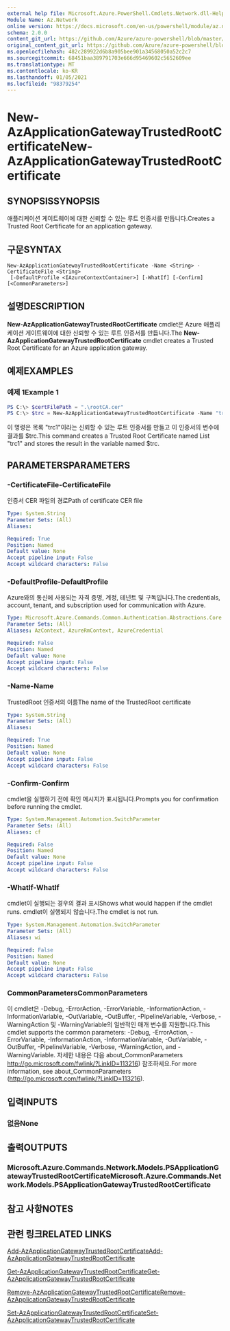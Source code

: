 ```yaml
---
external help file: Microsoft.Azure.PowerShell.Cmdlets.Network.dll-Help.xml
Module Name: Az.Network
online version: https://docs.microsoft.com/en-us/powershell/module/az.network/new-azapplicationgatewaytrustedrootcertificate
schema: 2.0.0
content_git_url: https://github.com/Azure/azure-powershell/blob/master/src/Network/Network/help/New-AzApplicationGatewayTrustedRootCertificate.md
original_content_git_url: https://github.com/Azure/azure-powershell/blob/master/src/Network/Network/help/New-AzApplicationGatewayTrustedRootCertificate.md
ms.openlocfilehash: 482c289922d6b8a905bee901a34568050a52c2c7
ms.sourcegitcommit: 68451baa389791703e666d95469602c5652609ee
ms.translationtype: MT
ms.contentlocale: ko-KR
ms.lasthandoff: 01/05/2021
ms.locfileid: "98379254"
---
```

# <span data-ttu-id="d89a2-101">New-AzApplicationGatewayTrustedRootCertificate</span><span class="sxs-lookup"><span data-stu-id="d89a2-101">New-AzApplicationGatewayTrustedRootCertificate</span></span>

## <span data-ttu-id="d89a2-102">SYNOPSIS</span><span class="sxs-lookup"><span data-stu-id="d89a2-102">SYNOPSIS</span></span>
<span data-ttu-id="d89a2-103">애플리케이션 게이트웨이에 대한 신뢰할 수 있는 루트 인증서를 만듭니다.</span><span class="sxs-lookup"><span data-stu-id="d89a2-103">Creates a Trusted Root Certificate for an application gateway.</span></span>

## <span data-ttu-id="d89a2-104">구문</span><span class="sxs-lookup"><span data-stu-id="d89a2-104">SYNTAX</span></span>

```
New-AzApplicationGatewayTrustedRootCertificate -Name <String> -CertificateFile <String>
 [-DefaultProfile <IAzureContextContainer>] [-WhatIf] [-Confirm] [<CommonParameters>]
```

## <span data-ttu-id="d89a2-105">설명</span><span class="sxs-lookup"><span data-stu-id="d89a2-105">DESCRIPTION</span></span>
<span data-ttu-id="d89a2-106">**New-AzApplicationGatewayTrustedRootCertificate** cmdlet은 Azure 애플리케이션 게이트웨이에 대한 신뢰할 수 있는 루트 인증서를 만듭니다.</span><span class="sxs-lookup"><span data-stu-id="d89a2-106">The **New-AzApplicationGatewayTrustedRootCertificate** cmdlet creates a Trusted Root Certificate for an Azure application gateway.</span></span>

## <span data-ttu-id="d89a2-107">예제</span><span class="sxs-lookup"><span data-stu-id="d89a2-107">EXAMPLES</span></span>

### <span data-ttu-id="d89a2-108">예제 1</span><span class="sxs-lookup"><span data-stu-id="d89a2-108">Example 1</span></span>
```powershell
PS C:\> $certFilePath = ".\rootCA.cer"
PS C:\> $trc = New-AzApplicationGatewayTrustedRootCertificate -Name "trc1" -CertificateFile $certFilePath
```

<span data-ttu-id="d89a2-109">이 명령은 목록 "trc1"이라는 신뢰할 수 있는 루트 인증서를 만들고 이 인증서의 변수에 결과를 $trc.</span><span class="sxs-lookup"><span data-stu-id="d89a2-109">This command creates a Trusted Root Certificate named List "trc1" and stores the result in the variable named $trc.</span></span>

## <span data-ttu-id="d89a2-110">PARAMETERS</span><span class="sxs-lookup"><span data-stu-id="d89a2-110">PARAMETERS</span></span>

### <span data-ttu-id="d89a2-111">-CertificateFile</span><span class="sxs-lookup"><span data-stu-id="d89a2-111">-CertificateFile</span></span>
<span data-ttu-id="d89a2-112">인증서 CER 파일의 경로</span><span class="sxs-lookup"><span data-stu-id="d89a2-112">Path of certificate CER file</span></span>

```yaml
Type: System.String
Parameter Sets: (All)
Aliases:

Required: True
Position: Named
Default value: None
Accept pipeline input: False
Accept wildcard characters: False
```

### <span data-ttu-id="d89a2-113">-DefaultProfile</span><span class="sxs-lookup"><span data-stu-id="d89a2-113">-DefaultProfile</span></span>
<span data-ttu-id="d89a2-114">Azure와의 통신에 사용되는 자격 증명, 계정, 테넌트 및 구독입니다.</span><span class="sxs-lookup"><span data-stu-id="d89a2-114">The credentials, account, tenant, and subscription used for communication with Azure.</span></span>

```yaml
Type: Microsoft.Azure.Commands.Common.Authentication.Abstractions.Core.IAzureContextContainer
Parameter Sets: (All)
Aliases: AzContext, AzureRmContext, AzureCredential

Required: False
Position: Named
Default value: None
Accept pipeline input: False
Accept wildcard characters: False
```

### <span data-ttu-id="d89a2-115">-Name</span><span class="sxs-lookup"><span data-stu-id="d89a2-115">-Name</span></span>
<span data-ttu-id="d89a2-116">TrustedRoot 인증서의 이름</span><span class="sxs-lookup"><span data-stu-id="d89a2-116">The name of the TrustedRoot certificate</span></span>

```yaml
Type: System.String
Parameter Sets: (All)
Aliases:

Required: True
Position: Named
Default value: None
Accept pipeline input: False
Accept wildcard characters: False
```

### <span data-ttu-id="d89a2-117">-Confirm</span><span class="sxs-lookup"><span data-stu-id="d89a2-117">-Confirm</span></span>
<span data-ttu-id="d89a2-118">cmdlet을 실행하기 전에 확인 메시지가 표시됩니다.</span><span class="sxs-lookup"><span data-stu-id="d89a2-118">Prompts you for confirmation before running the cmdlet.</span></span>

```yaml
Type: System.Management.Automation.SwitchParameter
Parameter Sets: (All)
Aliases: cf

Required: False
Position: Named
Default value: None
Accept pipeline input: False
Accept wildcard characters: False
```

### <span data-ttu-id="d89a2-119">-WhatIf</span><span class="sxs-lookup"><span data-stu-id="d89a2-119">-WhatIf</span></span>
<span data-ttu-id="d89a2-120">cmdlet이 실행되는 경우의 결과 표시</span><span class="sxs-lookup"><span data-stu-id="d89a2-120">Shows what would happen if the cmdlet runs.</span></span>
<span data-ttu-id="d89a2-121">cmdlet이 실행되지 않습니다.</span><span class="sxs-lookup"><span data-stu-id="d89a2-121">The cmdlet is not run.</span></span>

```yaml
Type: System.Management.Automation.SwitchParameter
Parameter Sets: (All)
Aliases: wi

Required: False
Position: Named
Default value: None
Accept pipeline input: False
Accept wildcard characters: False
```

### <span data-ttu-id="d89a2-122">CommonParameters</span><span class="sxs-lookup"><span data-stu-id="d89a2-122">CommonParameters</span></span>
<span data-ttu-id="d89a2-123">이 cmdlet은 -Debug, -ErrorAction, -ErrorVariable, -InformationAction, -InformationVariable, -OutVariable, -OutBuffer, -PipelineVariable, -Verbose, -WarningAction 및 -WarningVariable의 일반적인 매개 변수를 지원합니다.</span><span class="sxs-lookup"><span data-stu-id="d89a2-123">This cmdlet supports the common parameters: -Debug, -ErrorAction, -ErrorVariable, -InformationAction, -InformationVariable, -OutVariable, -OutBuffer, -PipelineVariable, -Verbose, -WarningAction, and -WarningVariable.</span></span> <span data-ttu-id="d89a2-124">자세한 내용은 다음 about_CommonParameters http://go.microsoft.com/fwlink/?LinkID=113216) 참조하세요.</span><span class="sxs-lookup"><span data-stu-id="d89a2-124">For more information, see about_CommonParameters (http://go.microsoft.com/fwlink/?LinkID=113216).</span></span>

## <span data-ttu-id="d89a2-125">입력</span><span class="sxs-lookup"><span data-stu-id="d89a2-125">INPUTS</span></span>

### <span data-ttu-id="d89a2-126">없음</span><span class="sxs-lookup"><span data-stu-id="d89a2-126">None</span></span>

## <span data-ttu-id="d89a2-127">출력</span><span class="sxs-lookup"><span data-stu-id="d89a2-127">OUTPUTS</span></span>

### <span data-ttu-id="d89a2-128">Microsoft.Azure.Commands.Network.Models.PSApplicationGatewayTrustedRootCertificate</span><span class="sxs-lookup"><span data-stu-id="d89a2-128">Microsoft.Azure.Commands.Network.Models.PSApplicationGatewayTrustedRootCertificate</span></span>

## <span data-ttu-id="d89a2-129">참고 사항</span><span class="sxs-lookup"><span data-stu-id="d89a2-129">NOTES</span></span>

## <span data-ttu-id="d89a2-130">관련 링크</span><span class="sxs-lookup"><span data-stu-id="d89a2-130">RELATED LINKS</span></span>

[<span data-ttu-id="d89a2-131">Add-AzApplicationGatewayTrustedRootCertificate</span><span class="sxs-lookup"><span data-stu-id="d89a2-131">Add-AzApplicationGatewayTrustedRootCertificate</span></span>](./Add-AzApplicationGatewayTrustedRootCertificate.md)

[<span data-ttu-id="d89a2-132">Get-AzApplicationGatewayTrustedRootCertificate</span><span class="sxs-lookup"><span data-stu-id="d89a2-132">Get-AzApplicationGatewayTrustedRootCertificate</span></span>](./Get-AzApplicationGatewayTrustedRootCertificate.md)

[<span data-ttu-id="d89a2-133">Remove-AzApplicationGatewayTrustedRootCertificate</span><span class="sxs-lookup"><span data-stu-id="d89a2-133">Remove-AzApplicationGatewayTrustedRootCertificate</span></span>](./Remove-AzApplicationGatewayTrustedRootCertificate.md)

[<span data-ttu-id="d89a2-134">Set-AzApplicationGatewayTrustedRootCertificate</span><span class="sxs-lookup"><span data-stu-id="d89a2-134">Set-AzApplicationGatewayTrustedRootCertificate</span></span>](./Set-AzApplicationGatewayTrustedRootCertificate.md)
